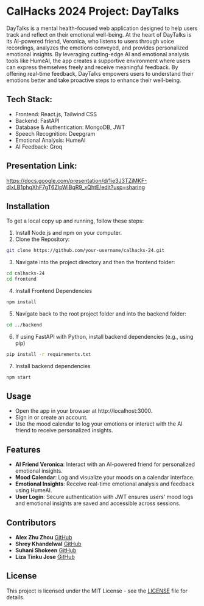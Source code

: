 # CalHacks 2024 Project: DayTalks
DayTalks is a mental health-focused web application designed to help users track and reflect on their emotional well-being. At the heart of DayTalks is its AI-powered friend, Veronica, who listens to users through voice recordings, analyzes the emotions conveyed, and provides personalized emotional insights. By leveraging cutting-edge AI and emotional analysis tools like HumeAI, the app creates a supportive environment where users can express themselves freely and receive meaningful feedback. By offering real-time feedback, DayTalks empowers users to understand their emotions better and take proactive steps to enhance their well-being.

## Tech Stack:
- Frontend: React.js, Tailwind CSS
- Backend: FastAPI
- Database & Authentication: MongoDB, JWT
- Speech Recognition: Deepgram
- Emotional Analysis: HumeAI
- AI Feedback: Groq

## Presentation Link: 
https://docs.google.com/presentation/d/1ie3J3TZjMKF-dlxLB1phqXhF7gT6ZlpWiBqR9_xQhtE/edit?usp=sharing

## Installation
To get a local copy up and running, follow these steps:
1. Install Node.js and npm on your computer.
2. Clone the Repository:
```bash
git clone https://github.com/your-username/calhacks-24.git
```
3. Navigate into the project directory and then the frontend folder:
```bash
cd calhacks-24
cd frontend
```
4. Install Frontend Dependencies
```bash
npm install
```
5. Navigate back to the root project folder and into the backend folder:
```bash
cd ../backend
```
6. If using FastAPI with Python, install backend dependencies (e.g., using pip)
```bash
pip install -r requirements.txt
```
7. Install backend dependencies
```bash
npm start
```

## Usage
- Open the app in your browser at http://localhost:3000.
- Sign in or create an account.
- Use the mood calendar to log your emotions or interact with the AI friend to receive personalized insights.

## Features
- **AI Friend Veronica**: Interact with an AI-powered friend for personalized emotional insights.
- **Mood Calendar**: Log and visualize your moods on a calendar interface.
- **Emotional Insights**: Receive real-time emotional analysis and feedback using HumeAI.
- **User Login**: Secure authentication with JWT ensures users' mood logs and emotional insights are saved and accessible across sessions.

## Contributors
- **Alex Zhu Zhou** [GitHub](https://github.com/alexzhuzhou)
- **Shrey Khandelwal** [GitHub](https://github.com/HawkingRadiation42)
- **Suhani Shokeen** [GitHub](https://github.com/suhanishokeen)
- **Liza Tinku Jose** [GitHub](https://github.com/lizatinku)

## License
This project is licensed under the MIT License - see the [LICENSE](LICENSE) file for details.
